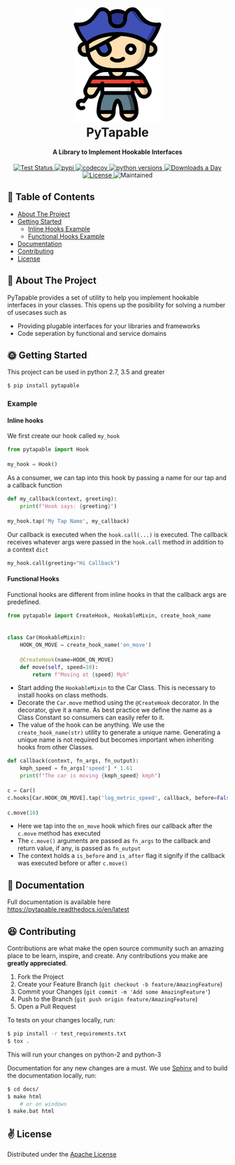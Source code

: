<h1 align="center">
  <br>
  <a href="http://github.com/vidhu/PyTapable">
    <img src="https://raw.githubusercontent.com/vidhu/PyTapable/master/docs/pirate.svg" alt="Pirate" width="200">
  </a>
  <br>
  PyTapable
  <br>
</h1>

<h4 align="center">
A Library to Implement Hookable Interfaces
</h4>

<p align="center">  
  <!-- Test Status -->
  <a href="https://github.com/vidhu/PyTapable/actions?query=branch%3Amaster+event%3Apush">
      <img src="https://github.com/vidhu/PyTapable/workflows/Tests/badge.svg" alt="Test Status" />
  </a>
  
  <!-- PyPI Badge -->
  <a href="https://pypi.org/project/PyTapable/">
    <img src="https://img.shields.io/pypi/v/PyTapable" alt="pypi" />
  </a>
  
  <!-- CodeCov -->
  <a href="https://codecov.io/gh/vidhu/pytapable">
      <img src="https://img.shields.io/codecov/c/github/vidhu/PyTapable" alt="codecov" />
  </a>
  
  <!-- Python Versions -->
  <a href="https://pypi.org/project/PyTapable/">
      <img src="https://img.shields.io/pypi/pyversions/PyTapable" alt="python versions" />
  </a>
  
  <!-- Maintainability / Code Quality
  <a href="https://codeclimate.com/github/vidhu/PyTapable/maintainability">
    <img src="https://api.codeclimate.com/v1/badges/f26988bb91b39a67c08e/maintainability" />
  </a>
  
  <!-- Downloads a day -->
  <a href="https://pypi.org/project/PyTapable/">
    <img src="https://img.shields.io/pypi/dd/PyTapable" alt="Downloads a Day" />
  </a>
  
  <!-- License -->
  <a href="https://pypi.org/project/PyTapable/">
    <img src="https://img.shields.io/pypi/l/pytapable" alt="License" />
  </a>
  
  <!-- Maintained Status -->
  <img src="https://img.shields.io/badge/Maintained-yes-green.svg" alt="Maintained" />
  
</p>

## :corn: Table of Contents
 - [About The Project](#about-the-project)
 - [Getting Started](#getting-started)
    - [Inline Hooks Example](#inline-hooks)
    - [Functional Hooks Example](#inline-hooks)
 - [Documentation](#documentation)
 - [Contributing](#contributing)
 - [License](#license)

## :strawberry: About The Project
PyTapable  provides a set of utility to help you implement hookable interfaces in your classes. This opens up the
posibility for solving a number of usecases such as

 - Providing plugable interfaces for your libraries and frameworks
 - Code seperation by functional and service domains

## :sun_with_face: Getting Started
This project can be used in python 2.7, 3.5 and greater

```bash
$ pip install pytapable
```

### Example
#### Inline hooks
We first create our hook called `my_hook`
```python
from pytapable import Hook

my_hook = Hook()
```

As a consumer, we can tap into this hook by passing a name for our tap and a callback function
```python
def my_callback(context, greeting):
    print(f"Hook says: {greeting}")
    
my_hook.tap('My Tap Name', my_callback)
```
Our callback is executed when the `hook.call(...)` is executed. The callback receives whatever args were passed in the
`hook.call` method in addition to a context `dict`
```python
my_hook.call(greeting="Hi Callback")
```

#### Functional Hooks
Functional hooks are different from inline hooks in that the callback args are predefined.
```python
from pytapable import CreateHook, HookableMixin, create_hook_name


class Car(HookableMixin):
    HOOK_ON_MOVE = create_hook_name('on_move')
    
    @CreateHook(name=HOOK_ON_MOVE)
    def move(self, speed=10):
        return f"Moving at {speed} Mph"
```
 - Start adding the `HookableMixin` to the Car Class. This is necessary to install hooks on class methods.
 - Decorate the `Car.move` method using the `@CreateHook` decorator. In the decorator, give it a name. As best practice 
 we define the name as a Class Constant so consumers can easily refer to it.
 - The value of the hook can be anything. We use the `create_hook_name(str)` utility to generate a unique name. 
 Generating a unique name is not required but becomes important when inheriting hooks from other Classes.

```python
def callback(context, fn_args, fn_output):
    kmph_speed = fn_args['speed'] * 1.61
    print(f"The car is moving {kmph_speed} kmph")

c = Car()
c.hooks[Car.HOOK_ON_MOVE].tap('log_metric_speed', callback, before=False)

c.move(10)

```

 - Here we tap into the `on_move` hook which fires our callback after the `c.move` method has executed
 - The `c.move()` arguments are passed as `fn_args` to the callback and return value, if any, is passed as `fn_output`
 - The context holds a `is_before` and `is_after` flag it signify if the callback was executed before or after `c.move()`

## :tropical_drink: Documentation

Full documentation is available here
https://pytapable.readthedocs.io/en/latest

## :satisfied: Contributing

Contributions are what make the open source community such an amazing place to be learn, inspire, and create. 
Any contributions you make are **greatly appreciated**.

1. Fork the Project
2. Create your Feature Branch (`git checkout -b feature/AmazingFeature`)
3. Commit your Changes (`git commit -m 'Add some AmazingFeature'`)
4. Push to the Branch (`git push origin feature/AmazingFeature`)
5. Open a Pull Request

To tests on your changes locally, run:
```bash
$ pip install -r test_requirements.txt
$ tox .
```
This will run your changes on python-2 and python-3

Documentation for any new changes are a must. We use [Sphinx](https://www.sphinx-doc.org/en/master/) and to build the
documentation locally, run:

```bash
$ cd docs/
$ make html
    # or on windows
$ make.bat html

```

## :v: License
Distributed under the [Apache License](LICENSE)
